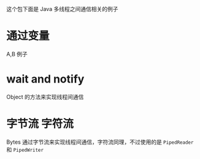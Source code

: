这个包下面是 Java 多线程之间通信相关的例子

# 通过变量
A,B 例子

# wait and notify
Object 的方法来实现线程间通信

# 字节流 字符流
Bytes 通过字节流来实现线程间通信，字符流同理，不过使用的是 `PipedReader` 和 `PipedWriter`